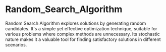 # Random_Search_Algorithm
Random Search Algorithm explores solutions by generating random candidates. It's a simple yet effective optimization technique, suitable for various problems where complex methods are unnecessary. Its stochastic nature makes it a valuable tool for finding satisfactory solutions in different scenarios.
